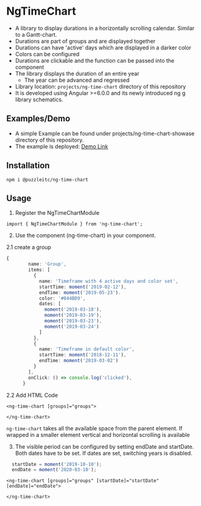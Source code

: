 # NgTimeChart

* A library to display durations in a horizontally scrolling calendar. Similar to a Gantt-chart.
* Durations are part of groups and are displayed together
* Durations can have 'active' days which are displayed in a darker color
* Colors can be configured
* Durations are clickable and the function can be passed into the component
* The library displays the duration of an entire year
  * The year can be advanced and regressed
* Library location: `projects/ng-time-chart` directory of this repository
* It is developed using Angular >=6.0.0 and its newly introduced ng g library schematics.

## Examples/Demo
* A simple Example can be found under projects/ng-time-chart-showase directory of this repository.
* The example is deployed: [Demo Link](https://puzzle.github.io/ng-time-chart/)

## Installation
`npm i @puzzleitc/ng-time-chart`

## Usage
1. Register the NgTimeChartModule

`import { NgTimeChartModule } from 'ng-time-chart';`

2. Use the component (ng-time-chart) in your component.

2.1 create a group
```typescript
{
        name: 'Group',
        items: [
          {
            name: 'Timeframe with 4 active days and color set',
            startTime: moment('2019-02-12'),
            endTime: moment('2019-05-23').
            color: '#044BD9',
            dates: [
              moment('2019-03-18'),
              moment('2019-03-19'),
              moment('2019-03-23'),
              moment('2019-03-24')
            ]
          },
          {
            name: 'Timeframe in default color',
            startTime: moment('2018-12-11'),
            endTime: moment('2019-03-02')
          }
        ],
        onClick: () => console.log('clicked'),
      }
```

2.2 Add HTML Code
```angular2html
<ng-time-chart [groups]="groups">

</ng-time-chart>
```

`ng-time-chart` takes all the available space from the parent element. If wrapped in a smaller element vertical and horizontal scrolling is available


3. The visible period can be configured by setting endDate and startDate. Both dates have to be set. If dates are set, switching years is disabled.

```typescript
  startDate = moment('2019-10-10');
  endDate = moment('2020-03-10');
```

```angular2html
<ng-time-chart [groups]="groups" [startDate]="startDate" [endDate]="endDate">

</ng-time-chart>
```